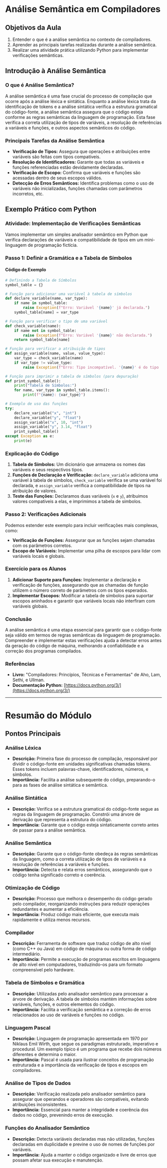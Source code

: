 # Análise Semântica em Compiladores

## Objetivos da Aula
1. Entender o que é a análise semântica no contexto de compiladores.
2. Aprender as principais tarefas realizadas durante a análise semântica.
3. Realizar uma atividade prática utilizando Python para implementar verificações semânticas.

## Introdução à Análise Semântica

### O que é Análise Semântica?
A análise semântica é uma fase crucial do processo de compilação que ocorre após a análise léxica e sintática. Enquanto a análise léxica trata da identificação de tokens e a análise sintática verifica a estrutura gramatical do código-fonte, a análise semântica assegura que o código esteja conforme as regras semânticas da linguagem de programação. Esta fase verifica a correta utilização de tipos de variáveis, a resolução de referências a variáveis e funções, e outros aspectos semânticos do código.

### Principais Tarefas da Análise Semântica
- **Verificação de Tipos:** Assegura que operações e atribuições entre variáveis são feitas com tipos compatíveis.
- **Resolução de Identificadores:** Garante que todas as variáveis e funções referenciadas estão devidamente declaradas.
- **Verificação de Escopo:** Confirma que variáveis e funções são acessadas dentro de seus escopos válidos.
- **Detecção de Erros Semânticos:** Identifica problemas como o uso de variáveis não inicializadas, funções chamadas com parâmetros incorretos, etc.

## Exemplo Prático com Python

### Atividade: Implementação de Verificações Semânticas

Vamos implementar um simples analisador semântico em Python que verifica declarações de variáveis e compatibilidade de tipos em um mini-linguagem de programação fictícia.

### Passo 1: Definir a Gramática e a Tabela de Símbolos

#### Código de Exemplo
```python
# Definindo a Tabela de Símbolos
symbol_table = {}

# Função para adicionar uma variável à tabela de símbolos
def declare_variable(name, var_type):
    if name in symbol_table:
        raise Exception(f"Erro: Variável '{name}' já declarada.")
    symbol_table[name] = var_type

# Função para verificar o tipo de uma variável
def check_variable(name):
    if name not in symbol_table:
        raise Exception(f"Erro: Variável '{name}' não declarada.")
    return symbol_table[name]

# Função para verificar a atribuição de tipos
def assign_variable(name, value, value_type):
    var_type = check_variable(name)
    if var_type != value_type:
        raise Exception(f"Erro: Tipo incompatível. '{name}' é do tipo '{var_type}' mas foi atribuído um valor do tipo '{value_type}'.")

# Função para imprimir a tabela de símbolos (para depuração)
def print_symbol_table():
    print("Tabela de Símbolos:")
    for name, var_type in symbol_table.items():
        print(f"{name}: {var_type}")

# Exemplo de uso das funções
try:
    declare_variable("x", "int")
    declare_variable("y", "float")
    assign_variable("x", 10, "int")
    assign_variable("y", 3.14, "float")
    print_symbol_table()
except Exception as e:
    print(e)
```

### Explicação do Código
1. **Tabela de Símbolos:** Um dicionário que armazena os nomes das variáveis e seus respectivos tipos.
2. **Funções de Declaração e Verificação:** `declare_variable` adiciona uma variável à tabela de símbolos, `check_variable` verifica se uma variável foi declarada, e `assign_variable` verifica a compatibilidade de tipos na atribuição de valores.
3. **Teste das Funções:** Declaramos duas variáveis (`x` e `y`), atribuimos valores compatíveis a elas, e imprimimos a tabela de símbolos.

### Passo 2: Verificações Adicionais
Podemos estender este exemplo para incluir verificações mais complexas, como:
- **Verificação de Funções:** Assegurar que as funções sejam chamadas com os parâmetros corretos.
- **Escopo de Variáveis:** Implementar uma pilha de escopos para lidar com variáveis locais e globais.

### Exercício para os Alunos
1. **Adicionar Suporte para Funções:** Implementar a declaração e verificação de funções, assegurando que as chamadas de função utilizem o número correto de parâmetros com os tipos esperados.
2. **Implementar Escopos:** Modificar a tabela de símbolos para suportar escopos aninhados e garantir que variáveis locais não interfiram com variáveis globais.

### Conclusão
A análise semântica é uma etapa essencial para garantir que o código-fonte seja válido em termos de regras semânticas da linguagem de programação. Compreender e implementar estas verificações ajuda a detectar erros antes da geração do código de máquina, melhorando a confiabilidade e a correção dos programas compilados.

### Referências
- **Livro:** "Compiladores: Princípios, Técnicas e Ferramentas" de Aho, Lam, Sethi, e Ullman.
- **Documentação Python:** [https://docs.python.org/3/](https://docs.python.org/3/)

---

# Resumão do Módulo

## Pontos Principais

### Análise Léxica
- **Descrição:** Primeira fase do processo de compilação, responsável por dividir o código-fonte em unidades significativas chamadas tokens. Esses tokens incluem palavras-chave, identificadores, números, e símbolos.
- **Importância:** Facilita a análise subsequente do código, preparando-o para as fases de análise sintática e semântica.

### Análise Sintática
- **Descrição:** Verifica se a estrutura gramatical do código-fonte segue as regras da linguagem de programação. Constrói uma árvore de derivação que representa a estrutura do código.
- **Importância:** Garante que o código esteja sintaticamente correto antes de passar para a análise semântica.

### Análise Semântica
- **Descrição:** Garante que o código-fonte obedeça às regras semânticas da linguagem, como a correta utilização de tipos de variáveis e a resolução de referências a variáveis e funções.
- **Importância:** Detecta e relata erros semânticos, assegurando que o código tenha significado correto e coerência.

### Otimização de Código
- **Descrição:** Processo que melhora o desempenho do código gerado pelo compilador, reorganizando instruções para reduzir operações redundantes e aumentar a eficiência.
- **Importância:** Produz código mais eficiente, que executa mais rapidamente e utiliza menos recursos.

### Compilador
- **Descrição:** Ferramenta de software que traduz código de alto nível (como C++ ou Java) em código de máquina ou outra forma de código intermediário.
- **Importância:** Permite a execução de programas escritos em linguagens de alto nível em computadores, traduzindo-os para um formato compreensível pelo hardware.

### Tabela de Símbolos e Gramática
- **Descrição:** Utilizadas pelo analisador semântico para processar a árvore de derivação. A tabela de símbolos mantém informações sobre variáveis, funções, e outros elementos do código.
- **Importância:** Facilita a verificação semântica e a correção de erros relacionados ao uso de variáveis e funções no código.

### Linguagem Pascal
- **Descrição:** Linguagem de programação apresentada em 1970 por Niklaus Emil Wirth, que segue os paradigmas estruturado, imperativo e procedural. Um exemplo típico é um programa que recebe dois números diferentes e determina o maior.
- **Importância:** Pascal é usada para ilustrar conceitos de programação estruturada e a importância da verificação de tipos e escopos em compiladores.

### Análise de Tipos de Dados
- **Descrição:** Verificação realizada pelo analisador semântico para assegurar que operandos e operadores são compatíveis, evitando atribuições inconsistentes.
- **Importância:** Essencial para manter a integridade e coerência dos dados no código, prevenindo erros de execução.

### Funções do Analisador Semântico
- **Descrição:** Detecta variáveis declaradas mas não utilizadas, funções declaradas em duplicidade e previne o uso de nomes de funções por variáveis.
- **Importância:** Ajuda a manter o código organizado e livre de erros que possam afetar sua execução e manutenção.

